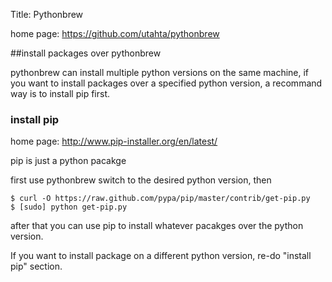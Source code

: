 Title: Pythonbrew

home page: https://github.com/utahta/pythonbrew

##install packages over pythonbrew

pythonbrew can install multiple python versions on the same machine,
if you want to install packages over a specified python version, a
recommand way is to install pip first.

### install pip

home page: http://www.pip-installer.org/en/latest/

pip is just a python pacakge

first use pythonbrew switch to the desired python version, then

    $ curl -O https://raw.github.com/pypa/pip/master/contrib/get-pip.py
    $ [sudo] python get-pip.py

after that you can use pip to install whatever pacakges over the python version.


If you want to install package on a different python version, re-do "install pip" section.
